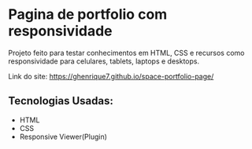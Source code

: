 # Pagina de portfolio com responsividade

Projeto feito para testar conhecimentos em HTML, CSS e recursos como responsividade para celulares, tablets, laptops e desktops.

Link do site: https://ghenrique7.github.io/space-portfolio-page/

## Tecnologias Usadas:
- HTML
- CSS
- Responsive Viewer(Plugin)
